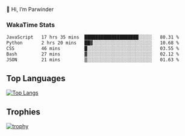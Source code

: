 👋 Hi, I’m Parwinder 

### WakaTime Stats

<!--START_SECTION:waka-->

```txt
JavaScript   17 hrs 35 mins  ████████████████████░░░░░   80.31 %
Python       2 hrs 20 mins   ██▓░░░░░░░░░░░░░░░░░░░░░░   10.68 %
CSS          46 mins         █░░░░░░░░░░░░░░░░░░░░░░░░   03.55 %
Bash         27 mins         ▓░░░░░░░░░░░░░░░░░░░░░░░░   02.12 %
JSON         21 mins         ▒░░░░░░░░░░░░░░░░░░░░░░░░   01.63 %
```

<!--END_SECTION:waka-->

## Top Languages
[![Top Langs](https://github-readme-stats.vercel.app/api/top-langs/?username=officialprosingh&layout=donut-vertical)](https://github.com/anuraghazra/github-readme-stats)

## Trophies
[![trophy](https://github-profile-trophy.vercel.app/?username=officialprosingh)](https://github.com/ryo-ma/github-profile-trophy)
